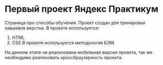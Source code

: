 # Первый проект Яндекс Практикум
Страница про способы обучения. Проект создан для тренировки навыквов верстки. В проекте используется:
1. HTML
2. CSS
В проекте используется методология БЭМ.

На данном этапе не реализована мобильная версия проекта, так же необходимо реализовать кроссбраузерность проекта.